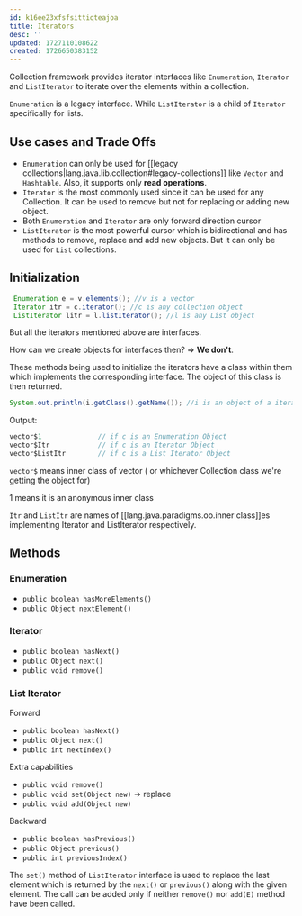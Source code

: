```yaml
---
id: k16ee23xfsfsittiqteajoa
title: Iterators
desc: ''
updated: 1727110108622
created: 1726650383152
---
```


Collection framework provides iterator interfaces like `Enumeration`, `Iterator` and `ListIterator` to iterate over the elements within a collection. 

`Enumeration` is a legacy interface. While `ListIterator` is a child of `Iterator` specifically for lists.

## Use cases and Trade Offs

- `Enumeration` can only be used for [[legacy collections|lang.java.lib.collection#legacy-collections]] like `Vector` and `Hashtable`. Also, it supports only **read operations**.
- `Iterator` is the most commonly used since it can be used for any Collection. It can be used to remove but not for replacing or adding new object.
- Both `Enumeration` and `Iterator` are only forward direction cursor
- `ListIterator` is the most powerful cursor which is bidirectional and has methods to remove, replace and add new objects. But it can only be used for `List` collections.


## Initialization

```java
 Enumeration e = v.elements(); //v is a vector
 Iterator itr = c.iterator(); //c is any collection object
 ListIterator litr = l.listIterator(); //l is any List object
``` 

But all the iterators mentioned above are interfaces.

How can we create objects for interfaces then? ⇒ **We don't**.

These methods being used to initialize the iterators have a class within them which implements the corresponding interface. The object of this class is then returned. 

```java
System.out.println(i.getClass().getName()); //i is an object of a iterator
```

Output:
```java
vector$1              // if c is an Enumeration Object
vector$Itr            // if c is an Iterator Object
vector$ListItr        // if c is a List Iterator Object
```

`vector$` means inner class of vector ( or whichever Collection class we're getting the object for)

1 means it is an anonymous inner class

`Itr` and `ListItr` are names of [[lang.java.paradigms.oo.inner class]]es implementing Iterator and ListIterator respectively.



## Methods

### Enumeration
- `public boolean hasMoreElements()`
- `public Object nextElement()`


### Iterator

- `public boolean hasNext()`
- `public Object next()`
- `public void remove()`

### List Iterator

Forward

- `public boolean hasNext()`
- `public Object next()`
- `public int nextIndex()`

Extra capabilities

- `public void remove()`
- `public void set(Object new)` → replace
- `public void add(Object new)`

Backward

- `public boolean hasPrevious()`
- `public Object previous()`
- `public int previousIndex()`

The `set()` method of `ListIterator` interface is used to replace the last element which is returned by the `next()` or `previous()` along with the given element. The call can be added only if neither `remove()` nor `add(E)` method have been called.
